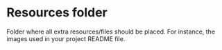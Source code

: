# Resources folder

Folder where all extra resources/files should be placed. For instance, the images used in your project README file.